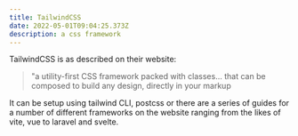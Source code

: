 ```yaml
---
title: TailwindCSS
date: 2022-05-01T09:04:25.373Z
description: a css framework
---
```

TailwindCSS is as described on their website:
>"a utility-first CSS framework packed with classes... that can be composed to build any design, directly in your markup

It can be setup using tailwind CLI, postcss or there are a series of guides for a number of different frameworks on the website ranging from the likes of vite, vue to laravel and svelte.